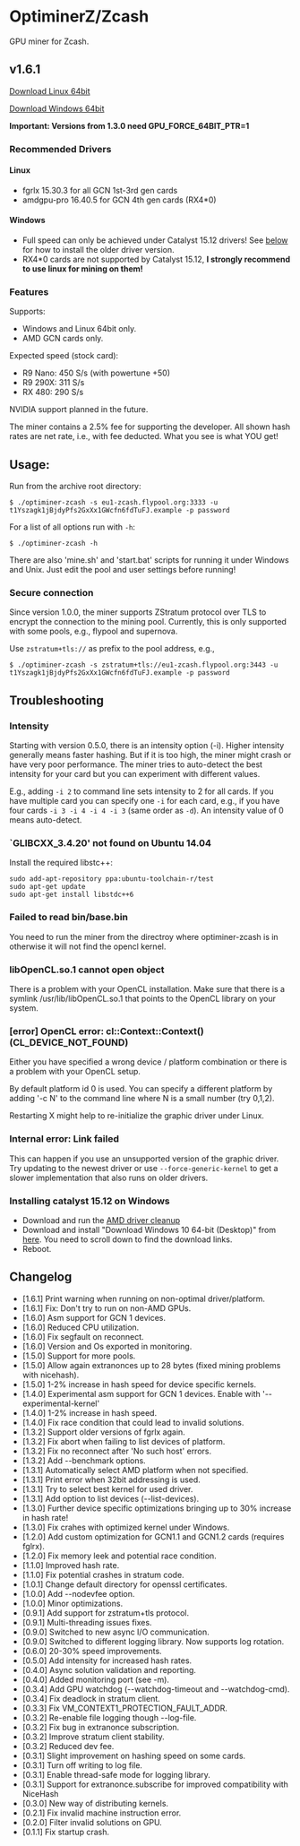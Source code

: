 # OptiminerZ/Zcash

GPU miner for Zcash.

## v1.6.1
[Download Linux
64bit](https://github.com/Optiminer/OptiminerZcash/raw/master/optiminer-zcash-1.6.1.tar.gz)

[Download Windows 
64bit](https://github.com/Optiminer/OptiminerZcash/raw/master/optiminer-zcash-1.6.1.zip)

**Important: Versions from 1.3.0 need GPU_FORCE_64BIT_PTR=1**

### Recommended Drivers

#### Linux
- fgrlx 15.30.3 for all GCN 1st-3rd gen cards
- amdgpu-pro 16.40.5 for GCN 4th gen cards (RX4\*0)

#### Windows
- Full speed can only be achieved under Catalyst 15.12 drivers! See
  [below](#installing-catalyst-1512-on-windows) for how to install the older
  driver version.
- RX4\*0 cards are not supported by Catalyst 15.12, **I strongly recommend
  to use linux for mining on them!**

### Features

Supports:
- Windows and Linux 64bit only.
- AMD GCN cards only.

Expected speed (stock card):
- R9 Nano: 450 S/s (with powertune +50)
- R9 290X: 311 S/s
- RX 480:  290 S/s

NVIDIA support planned in the future.

The miner contains a 2.5% fee for supporting the developer. All shown hash rates 
are net rate, i.e., with fee deducted. What you see is what YOU get!

## Usage:
Run from the archive root directory:
```
$ ./optiminer-zcash -s eu1-zcash.flypool.org:3333 -u t1Yszagk1jBjdyPfs2GxXx1GWcfn6fdTuFJ.example -p password
```

For a list of all options run with `-h`:
```
$ ./optiminer-zcash -h
```

There are also 'mine.sh' and 'start.bat' scripts for running it under
Windows and Unix. Just edit the pool and user settings before running!

### Secure connection
Since version 1.0.0, the miner supports ZStratum protocol over TLS to
encrypt the connection to the mining pool. Currently, this is only supported
with some pools, e.g., flypool and supernova.

Use `zstratum+tls://` as prefix to the pool address, e.g.,
```
$ ./optiminer-zcash -s zstratum+tls://eu1-zcash.flypool.org:3443 -u t1Yszagk1jBjdyPfs2GxXx1GWcfn6fdTuFJ.example -p password
```

## Troubleshooting

### Intensity
Starting with version 0.5.0, there is an intensity option (-i). Higher
intensity generally means faster hashing. But if it is too high, the miner
might crash or have very poor performance. The miner tries to auto-detect
the best intensity for your card but you can experiment with different
values.

E.g., adding `-i 2` to command line sets intensity to 2 for all cards. If
you have multiple card you can specify one `-i` for each card, e.g., if you
have four cards `-i 3 -i 4 -i 4 -i 3` (same order as `-d`). An intensity value
of 0 means auto-detect.

### `GLIBCXX_3.4.20' not found on Ubuntu 14.04
Install the required libstc++:
```shell
sudo add-apt-repository ppa:ubuntu-toolchain-r/test 
sudo apt-get update
sudo apt-get install libstdc++6
```

### Failed to read bin/base.bin
You need to run the miner from the directroy where optiminer-zcash is in
otherwise it will not find the opencl kernel.

### libOpenCL.so.1 cannot open object
There is a problem with your OpenCL installation. Make sure that there is a
symlink /usr/lib/libOpenCL.so.1 that points to the OpenCL library on your
system.

### [error] OpenCL error: cl::Context::Context() (CL_DEVICE_NOT_FOUND)
Either you have specified a wrong device / platform combination or there is
a problem with your OpenCL setup.

By default platform id 0 is used. You can specify a different platform by
adding '-c N' to the command line where N is a small number (try 0,1,2).

Restarting X might help to re-initialize the graphic driver under Linux.

### Internal error: Link failed
This can happen if you use an unsupported version of the graphic driver.
Try updating to the newest driver or use `--force-generic-kernel` to get a
slower implementation that also runs on older drivers.

### Installing catalyst 15.12 on Windows
- Download and run the [AMD driver
  cleanup](http://support.amd.com/en-us/kb-articles/Pages/AMD-Clean-Uninstall-Utility.aspx)
- Download and install "Download Windows 10 64-bit (Desktop)" from
  [here](http://www.guru3d.com/files-details/amd-radeon-software-crimson-15-12-driver-download.html).
  You need to scroll down to find the download links.
- Reboot. 

## Changelog
- [1.6.1] Print warning when running on non-optimal driver/platform.
- [1.6.1] Fix: Don't try to run on non-AMD GPUs.
- [1.6.0] Asm support for GCN 1 devices.
- [1.6.0] Reduced CPU utilization.
- [1.6.0] Fix segfault on reconnect.
- [1.6.0] Version and Os exported in monitoring.
- [1.5.0] Support for more pools.
- [1.5.0] Allow again extranonces up to 28 bytes (fixed mining problems with
  nicehash).
- [1.5.0] 1-2% increase in hash speed for device specific kernels.
- [1.4.0] Experimental asm support for GCN 1 devices. Enable with
  '--experimental-kernel'
- [1.4.0] 1-2% increase in hash speed.
- [1.4.0] Fix race condition that could lead to invalid solutions.
- [1.3.2] Support older versions of fgrlx again.
- [1.3.2] Fix abort when failing to list devices of platform.
- [1.3.2] Fix no reconnect after 'No such host' errors.
- [1.3.2] Add --benchmark options.
- [1.3.1] Automatically select AMD platform when not specified.
- [1.3.1] Print error when 32bit addressing is used.
- [1.3.1] Try to select best kernel for used driver.
- [1.3.1] Add option to list devices (--list-devices).
- [1.3.0] Further device specific optimizations bringing up to 30% increase in hash rate!
- [1.3.0] Fix crahes with optimized kernel under Windows.
- [1.2.0] Add custom optimization for GCN1.1 and GCN1.2 cards (requires fglrx).
- [1.2.0] Fix memory leek and potential race condition.
- [1.1.0] Improved hash rate.
- [1.1.0] Fix potential crashes in stratum code.
- [1.0.1] Change default directory for openssl certificates.
- [1.0.0] Add --nodevfee option.
- [1.0.0] Minor optimizations.
- [0.9.1] Add support for zstratum+tls protocol.
- [0.9.1] Multi-threading issues fixes.
- [0.9.0] Switched to new async I/O communication.
- [0.9.0] Switched to different logging library. Now supports log rotation.
- [0.6.0] 20-30% speed improvements.
- [0.5.0] Add intensity for increased hash rates.
- [0.4.0] Async solution validation and reporting.
- [0.4.0] Added monitoring port (see -m).
- [0.3.4] Add GPU watchdog (--watchdog-timeout and --watchdog-cmd).
- [0.3.4] Fix deadlock in stratum client.
- [0.3.3] Fix VM_CONTEXT1_PROTECTION_FAULT_ADDR.
- [0.3.2] Re-enable file logging though --log-file.
- [0.3.2] Fix bug in extranonce subscription.
- [0.3.2] Improve stratum client stability.
- [0.3.2] Reduced dev fee.
- [0.3.1] Slight improvement on hashing speed on some cards.
- [0.3.1] Turn off writing to log file.
- [0.3.1] Enable thread-safe mode for logging library.
- [0.3.1] Support for extranonce.subscribe for improved compatibility with
  NiceHash
- [0.3.0] New way of distributing kernels.
- [0.2.1] Fix invalid machine instruction error.
- [0.2.0] Filter invalid solutions on GPU.
- [0.1.1] Fix startup crash.
